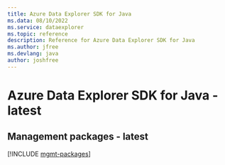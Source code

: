 ```yaml
---
title: Azure Data Explorer SDK for Java
ms.data: 08/10/2022
ms.service: dataexplorer
ms.topic: reference
description: Reference for Azure Data Explorer SDK for Java
ms.author: jfree
ms.devlang: java
author: joshfree
---
```

# Azure Data Explorer SDK for Java - latest

## Management packages - latest
[!INCLUDE [mgmt-packages](data-explorer-mgmt-index.md)]